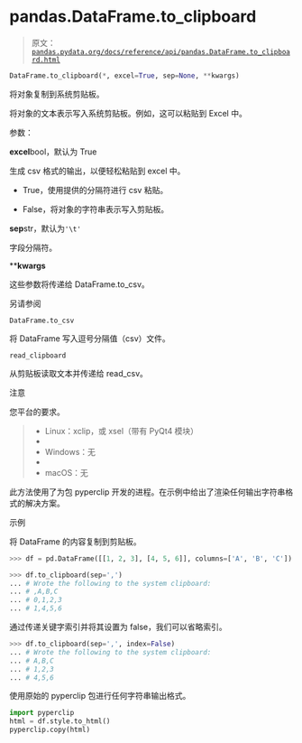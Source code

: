 # pandas.DataFrame.to_clipboard

> 原文：[`pandas.pydata.org/docs/reference/api/pandas.DataFrame.to_clipboard.html`](https://pandas.pydata.org/docs/reference/api/pandas.DataFrame.to_clipboard.html)

```py
DataFrame.to_clipboard(*, excel=True, sep=None, **kwargs)
```

将对象复制到系统剪贴板。

将对象的文本表示写入系统剪贴板。例如，这可以粘贴到 Excel 中。

参数：

**excel**bool，默认为 True

生成 csv 格式的输出，以便轻松粘贴到 excel 中。

+   True，使用提供的分隔符进行 csv 粘贴。

+   False，将对象的字符串表示写入剪贴板。

**sep**str，默认为`'\t'`

字段分隔符。

****kwargs**

这些参数将传递给 DataFrame.to_csv。

另请参阅

`DataFrame.to_csv`

将 DataFrame 写入逗号分隔值（csv）文件。

`read_clipboard`

从剪贴板读取文本并传递给 read_csv。

注意

您平台的要求。

> +   Linux：xclip，或 xsel（带有 PyQt4 模块）
> +   
> +   Windows：无
> +   
> +   macOS：无

此方法使用了为包 pyperclip 开发的进程。在示例中给出了渲染任何输出字符串格式的解决方案。

示例

将 DataFrame 的内容复制到剪贴板。

```py
>>> df = pd.DataFrame([[1, 2, 3], [4, 5, 6]], columns=['A', 'B', 'C']) 
```

```py
>>> df.to_clipboard(sep=',')  
... # Wrote the following to the system clipboard:
... # ,A,B,C
... # 0,1,2,3
... # 1,4,5,6 
```

通过传递关键字索引并将其设置为 false，我们可以省略索引。

```py
>>> df.to_clipboard(sep=',', index=False)  
... # Wrote the following to the system clipboard:
... # A,B,C
... # 1,2,3
... # 4,5,6 
```

使用原始的 pyperclip 包进行任何字符串输出格式。

```py
import pyperclip
html = df.style.to_html()
pyperclip.copy(html) 
```
